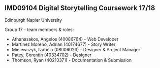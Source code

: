 ## IMD09104 Digital Storytelling Coursework 17/18

Edinburgh Napier University

Group 17 - team members & roles:
- Athanasakos, Angelos (40086764) - Web Developer
- Martinez Moreno, Adrian (40174677) - Story Writer
- Mielewczyk, Izabela (08006023) - Designer & Project Manager
- Patey, Corentin (40334702) - Designer
- Thomson, Ryan (40210371) - Documentation & Submission

